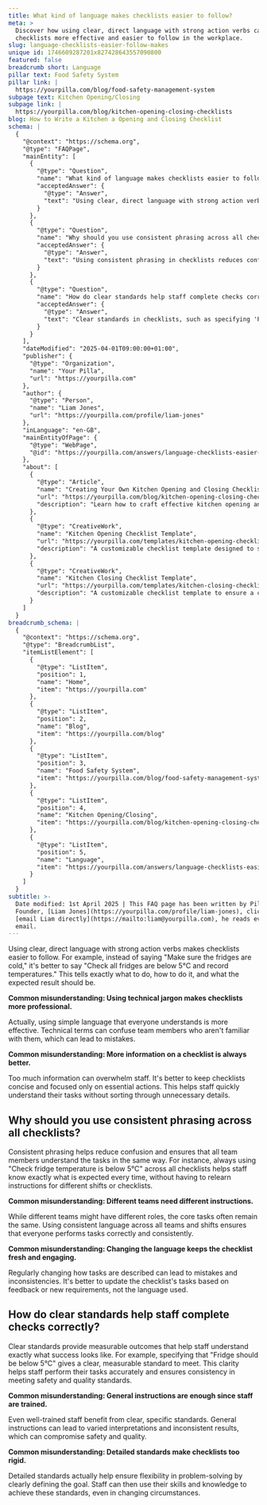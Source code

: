 ```yaml
---
title: What kind of language makes checklists easier to follow?
meta: >
  Discover how using clear, direct language with strong action verbs can make
  checklists more effective and easier to follow in the workplace.
slug: language-checklists-easier-follow-makes
unique id: 1746609287201x827428643557090800
featured: false
breadcrumb short: Language
pillar text: Food Safety System
pillar link: |
  https://yourpilla.com/blog/food-safety-management-system
subpage text: Kitchen Opening/Closing
subpage link: |
  https://yourpilla.com/blog/kitchen-opening-closing-checklists
blog: How to Write a Kitchen a Opening and Closing Checklist
schema: |
  {
    "@context": "https://schema.org",
    "@type": "FAQPage",
    "mainEntity": [
      {
        "@type": "Question",
        "name": "What kind of language makes checklists easier to follow?",
        "acceptedAnswer": {
          "@type": "Answer",
          "text": "Using clear, direct language with strong action verbs makes checklists more effective. For instance, specifically instructing 'Check all fridges are below 5°C and record temperatures' gives clear, actionable directions compared to vague instructions. This approach ensures tasks are understood and carried out effectively."
        }
      },
      {
        "@type": "Question",
        "name": "Why should you use consistent phrasing across all checklists?",
        "acceptedAnswer": {
          "@type": "Answer",
          "text": "Using consistent phrasing in checklists reduces confusion and ensures all team members interpret tasks similarly. Sticking to a uniform instruction like 'Check fridge temperature is below 5°C' across various checklists aids in setting a clear expectation, improving task execution without reiteration."
        }
      },
      {
        "@type": "Question",
        "name": "How do clear standards help staff complete checks correctly?",
        "acceptedAnswer": {
          "@type": "Answer",
          "text": "Clear standards in checklists, such as specifying 'Fridge should be below 5°C', provide measurable and definitive outcomes that help staff understand and meet the required criteria. This clear guidance ensures consistent performance and adherence to safety and quality standards."
        }
      }
    ],
    "dateModified": "2025-04-01T09:00:00+01:00",
    "publisher": {
      "@type": "Organization",
      "name": "Your Pilla",
      "url": "https://yourpilla.com"
    },
    "author": {
      "@type": "Person",
      "name": "Liam Jones",
      "url": "https://yourpilla.com/profile/liam-jones"
    },
    "inLanguage": "en-GB",
    "mainEntityOfPage": {
      "@type": "WebPage",
      "@id": "https://yourpilla.com/answers/language-checklists-easier-follow-makes"
    },
    "about": [
      {
        "@type": "Article",
        "name": "Creating Your Own Kitchen Opening and Closing Checklists",
        "url": "https://yourpilla.com/blog/kitchen-opening-closing-checklists",
        "description": "Learn how to craft effective kitchen opening and closing checklists tailored to your specific site requirements."
      },
      {
        "@type": "CreativeWork",
        "name": "Kitchen Opening Checklist Template",
        "url": "https://yourpilla.com/templates/kitchen-opening-checklist",
        "description": "A customizable checklist template designed to standardize kitchen opening procedures."
      },
      {
        "@type": "CreativeWork",
        "name": "Kitchen Closing Checklist Template",
        "url": "https://yourpilla.com/templates/kitchen-closing-checklist",
        "description": "A customizable checklist template to ensure a comprehensive kitchen closing process."
      }
    ]
  }
breadcrumb_schema: |
  {
    "@context": "https://schema.org",
    "@type": "BreadcrumbList",
    "itemListElement": [
      {
        "@type": "ListItem",
        "position": 1,
        "name": "Home",
        "item": "https://yourpilla.com"
      },
      {
        "@type": "ListItem",
        "position": 2,
        "name": "Blog",
        "item": "https://yourpilla.com/blog"
      },
      {
        "@type": "ListItem",
        "position": 3,
        "name": "Food Safety System",
        "item": "https://yourpilla.com/blog/food-safety-management-system"
      },
      {
        "@type": "ListItem",
        "position": 4,
        "name": "Kitchen Opening/Closing",
        "item": "https://yourpilla.com/blog/kitchen-opening-closing-checklists"
      },
      {
        "@type": "ListItem",
        "position": 5,
        "name": "Language",
        "item": "https://yourpilla.com/answers/language-checklists-easier-follow-makes"
      }
    ]
  }
subtitle: >-
  Date modified: 1st April 2025 | This FAQ page has been written by Pilla
  Founder, [Liam Jones](https://yourpilla.com/profile/liam-jones), click to
  [email Liam directly](https://mailto:liam@yourpilla.com), he reads every
  email.
---
```

Using clear, direct language with strong action verbs makes checklists easier to follow. For example, instead of saying "Make sure the fridges are cold," it's better to say "Check all fridges are below 5°C and record temperatures." This tells exactly what to do, how to do it, and what the expected result should be.

**Common misunderstanding: Using technical jargon makes checklists more professional.**

Actually, using simple language that everyone understands is more effective. Technical terms can confuse team members who aren't familiar with them, which can lead to mistakes.

**Common misunderstanding: More information on a checklist is always better.**

Too much information can overwhelm staff. It's better to keep checklists concise and focused only on essential actions. This helps staff quickly understand their tasks without sorting through unnecessary details.

## Why should you use consistent phrasing across all checklists?

Consistent phrasing helps reduce confusion and ensures that all team members understand the tasks in the same way. For instance, always using "Check fridge temperature is below 5°C" across all checklists helps staff know exactly what is expected every time, without having to relearn instructions for different shifts or checklists.

**Common misunderstanding: Different teams need different instructions.**

While different teams might have different roles, the core tasks often remain the same. Using consistent language across all teams and shifts ensures that everyone performs tasks correctly and consistently.

**Common misunderstanding: Changing the language keeps the checklist fresh and engaging.**

Regularly changing how tasks are described can lead to mistakes and inconsistencies. It's better to update the checklist's tasks based on feedback or new requirements, not the language used.

## How do clear standards help staff complete checks correctly?

Clear standards provide measurable outcomes that help staff understand exactly what success looks like. For example, specifying that "Fridge should be below 5°C" gives a clear, measurable standard to meet. This clarity helps staff perform their tasks accurately and ensures consistency in meeting safety and quality standards.

**Common misunderstanding: General instructions are enough since staff are trained.**

Even well-trained staff benefit from clear, specific standards. General instructions can lead to varied interpretations and inconsistent results, which can compromise safety and quality.

**Common misunderstanding: Detailed standards make checklists too rigid.**

Detailed standards actually help ensure flexibility in problem-solving by clearly defining the goal. Staff can then use their skills and knowledge to achieve these standards, even in changing circumstances.
